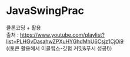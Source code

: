 # JavaSwingPrac
클론코딩 + 활용 <br>
출처 : https://www.youtube.com/playlist?list=PLHGvDasahwZPXuHYGhdMhU6Csjz1CjOi9
<br>
((토큰 활용해서 이클립스-깃헙 커밋&푸시 성공!))
